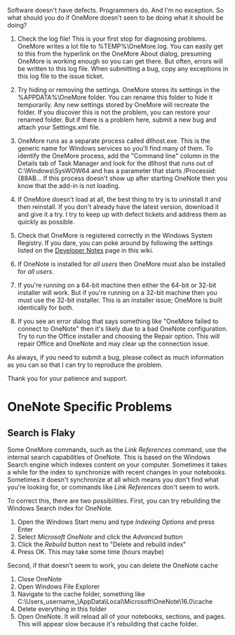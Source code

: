 Software doesn't have defects. Programmers do. And I'm no exception. So what should you do if OneMore doesn't seen to be doing what it should be doing?

1. Check the log file! This is your first stop for diagnosing problems. OneMore writes a lot file to %TEMP%\OneMore.log. You can easily get to this from the hyperlink on the OneMore About dialog, presuming OneMore is working enough so you can get there. But often, errors will be written to this log file. When submitting a bug, copy any exceptions in this log file to the issue ticket.

1. Try hiding or removing the settings. OneMore stores its settings in the %APPDATA%\OneMore folder. You can rename this folder to hide it temporarily. Any new settings stored by OneMore will recreate the folder. If you discover this is not the problem, you can restore your renamed folder. But if there is a problem here, submit a new bug and attach your Settings.xml file.

1. OneMore runs as a separate process called dllhost.exe. This is the generic name for Windows services so you'll find many of them. To identify the OneMore process, add the "Command line" column in the Details tab of Task Manager and look for the dllhost that runs out of C:\Windows\SysWOW64 and has a parameter that starts /Processid:{88AB... If this process doesn't show up after starting OneNote then you know that the add-in is not loading.

1. If OneMore doesn't load at all, the best thing to try is to uninstall it and then reinstall. If you don't already have the latest version, download it and give it a try. I try to keep up with defect tickets and address them as quickly as possible.

1. Check that OneMore is registered correctly in the Windows System Registry. If you dare, you can poke around by following the settings listed on the [Developer Notes](~-Developer-Notes) page in this wiki. 

1. If OneNote is installed for _all users_ then OneMore must also be installed for _all users_.

1. If you're running on a 64-bit machine then either the 64-bit or 32-bit installer will work. But if you're running on a 32-bit machine then you must use the 32-bit installer. This is an installer issue; OneMore is built identically for both.

1. If you see an error dialog that says something like "OneMore failed to connect to OneNote" then it's likely due to a bad OneNote configuration. Try to run the Office installer and choosing the Repair option. This will repair Office and OneNote and may clear up the connection issue.

As always, if you need to submit a bug, please collect as much information as you can so that I can try to reproduce the problem. 

Thank you for your patience and support.

# OneNote Specific Problems

## Search is Flaky
Some OneMore commands, such as the _Link References_ command, use the internal search capabilities of OneNote. This is based on the Windows Search engine which indexes content on your computer. Sometimes it takes a while for the index to synchronize with recent changes in your notebooks. Sometimes it doesn't synchronize at all which means you don't find what you're looking for, or commands like _Link References_ don't seem to work.

To correct this, there are two possibilities. First, you can try rebuilding the Windows Search index for OneNote.

1. Open the Windows Start menu and type _Indexing Options_ and press Enter
1. Select _Microsoft OneNote_ and click the _Advanced_ button
1. Click the _Rebuild_ button next to "Delete and rebuild index"
1. Press OK. This may take some time (hours maybe)

Second, if that doesn't seem to work, you can delete the OneNote cache

1. Close OneNote
1. Open Windows File Explorer
1. Navigate to the cache folder, something like C:\Users\_username_\AppData\Local\Microsoft\OneNote\16.0\cache
1. Delete everything in this folder
1. Open OneNote. It will reload all of your notebooks, sections, and pages. This will appear slow because it's rebuilding that cache folder.
